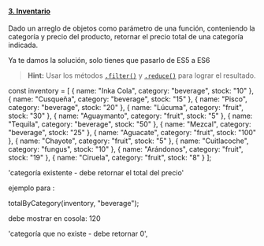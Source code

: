 #### [3. Inventario](inventory)

Dado un arreglo de objetos como parámetro de una función, conteniendo la
categoría y precio del producto, retornar el precio total de una categoría
indicada.

Ya te damos la solución, solo tienes que pasarlo de ES5 a ES6



> **Hint:** Usar los métodos [`.filter()`](https://developer.mozilla.org/es/docs/Web/JavaScript/Referencia/Objetos_globales/Array/filter)
y [`.reduce()`](https://developer.mozilla.org/es/docs/Web/JavaScript/Referencia/Objetos_globales/Array/reduce)
para lograr el resultado.





const inventory = [
  { name: "Inka Cola", category: "beverage", stock: "10" },
  { name: "Cusqueña", category: "beverage", stock: "15" },
  { name: "Pisco", category: "beverage", stock: "20" },
  { name: "Lúcuma", category: "fruit", stock: "30" },
  { name: "Aguaymanto", category: "fruit", stock: "5" },
  { name: "Tequila", category: "beverage", stock: "50" },
  { name: "Mezcal", category: "beverage", stock: "25" },
  { name: "Aguacate", category: "fruit", stock: "100" },
  { name: "Chayote", category: "fruit", stock: "5" },
  { name: "Cuitlacoche", category: "fungus", stock: "10" },
  { name: "Arándonos", category: "fruit", stock: "19" },
  { name: "Ciruela", category: "fruit", stock: "8" }
];

'categoría existente - debe retornar el total del precio'

ejemplo para : 

totalByCategory(inventory, "beverage");

debe mostrar en cosola: 120

'categoría que no existe - debe retornar 0', 